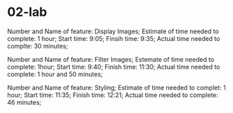 # 02-lab

Number and Name of feature: Display Images;
Estimate of time needed to complete: 1 hour;
Start time: 9:05;
Finsih time: 9:35;
Actual time needed to complte: 30 minutes;

Number and Name of feature: Filter Images;
Estemate of time needed to complete: 1hour;
Start time: 9:40;
Finish time: 11:30;
Actual time needed to complete: 1 hour and 50 minutes;

Number and Name of feature: Styling;
Estimate of time needed to complet: 1 hour;
Start time: 11:35;
Finish time: 12:21;
Actual time needed to complete: 46 minutes;